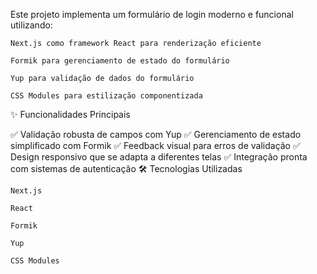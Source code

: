 Este projeto implementa um formulário de login moderno e funcional utilizando:

    Next.js como framework React para renderização eficiente

    Formik para gerenciamento de estado do formulário

    Yup para validação de dados do formulário

    CSS Modules para estilização componentizada

✨ Funcionalidades Principais

✅ Validação robusta de campos com Yup
✅ Gerenciamento de estado simplificado com Formik
✅ Feedback visual para erros de validação
✅ Design responsivo que se adapta a diferentes telas
✅ Integração pronta com sistemas de autenticação
🛠️ Tecnologias Utilizadas

    Next.js

    React

    Formik

    Yup

    CSS Modules
